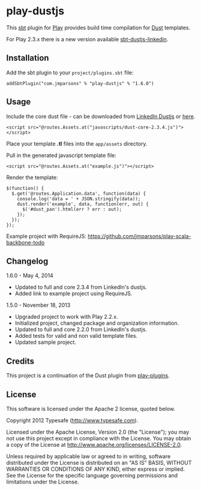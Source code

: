 # play-dustjs
This [sbt][sbt] plugin for [Play][play] provides build time compilation for [Dust](https://github.com/linkedin/dustjs) templates.

For Play 2.3.x there is a new version available [sbt-dustjs-linkedin][sbt-dustjs-linkedin].

## Installation

Add the sbt plugin to your `project/plugins.sbt` file:

    addSbtPlugin("com.jmparsons" % "play-dustjs" % "1.6.0")

## Usage

Include the core dust file - can be downloaded from [LinkedIn Dustjs](http://linkedin.github.io/dustjs/) or [here](https://github.com/linkedin/dustjs/tree/master/dist).

    <script src="@routes.Assets.at("javascripts/dust-core-2.3.4.js")"></script>

Place your template **.tl** files into the `app/assets` directory.

Pull in the generated javascript template file:

    <script src="@routes.Assets.at("example.js")"></script>

Render the template:

    $(function() {
      $.get('@routes.Application.data', function(data) {
        console.log('data = ' + JSON.stringify(data));
        dust.render('example', data, function(err, out) {
          $('#dust_pan').html(err ? err : out);
        });
      });
    });

Example project with RequireJS: <https://github.com/jmparsons/play-scala-backbone-todo>

## Changelog

1.6.0 - May 4, 2014

- Updated to full and core 2.3.4 from LinkedIn's dustjs.
- Added link to example project using RequireJS.

1.5.0 - November 18, 2013

- Upgraded project to work with Play 2.2.x.
- Initialized project, changed package and organization information.
- Updated to full and core 2.2.0 from LinkedIn's dustjs.
- Added tests for valid and non valid template files.
- Updated sample project.

## Credits

This project is a continuation of the Dust plugin from [play-plugins](https://github.com/typesafehub/play-plugins).

## License

This software is licensed under the Apache 2 license, quoted below.

Copyright 2012 Typesafe (http://www.typesafe.com).

Licensed under the Apache License, Version 2.0 (the "License"); you may not use this project except in compliance with the License. You may obtain a copy of the License at http://www.apache.org/licenses/LICENSE-2.0.

Unless required by applicable law or agreed to in writing, software distributed under the License is distributed on an "AS IS" BASIS, WITHOUT WARRANTIES OR CONDITIONS OF ANY KIND, either express or implied. See the License for the specific language governing permissions and limitations under the License.

[play]: http://www.playframework.com/
[sbt]: https://github.com/harrah/xsbt
[sbt-dustjs-linkedin]: https://github.com/jmparsons/sbt-dustjs-linkedin